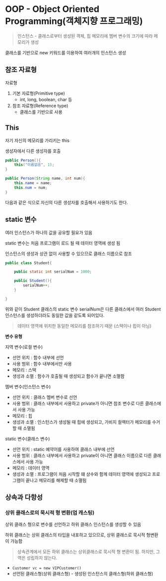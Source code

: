 # OOP - Object Oriented Programming(객체지향 프로그래밍)

> 인스턴스 - 클래스로부터 생성된 객체, 힙 메모리에 멤버 변수의 크기에 따라 메모리가 생성

클래스를 기반으로 new 키워드를 이용하여 여러개의 인스턴스 생성


## 참조 자료형

자료형 
1. 기본 자료형(Primitive type)
    - int, long, boolean, char 등
2. 참조 자료형(Reference type)
    - 클래스를 기반으로 사용


## This

자기 자신의 메모리를 가리키는 this

생성자에서 다른 생성자를 호출

```java
public Person(){
    this("이름없음", 1);
}

public Person(String name, int num){
    this.name = name;
    this.num = num;
}
```
다음과 같은 식으로 자신의 다른 생성자를 호출해서 사용하기도 한다. 

## static 변수

여러 인스턴스가 하나의 값을 공유할 필요가 있음

static 변수는 처음 프로그램이 로드 될 때 데이터 영역에 생성 됨

인스턴스의 생성과 상관 없이 사용할 수 있으므로 클래스 이름으로 참조

```java
public class Student{

    public static int serialNum = 1000;

    public Student(){
        serialNum++;
    }

}
```

위와 같이 Student 클래스의 static 변수 serialNum은 다른 클래스에서 여러 Student 인스턴스를 생성하더라도 동일한 값을 같도록 되어있다. 

> 데이터 영역에 위치한 동일한 메모리를 참조하기 때문 (스택이나 힙이 아님)

**변수 유형**

지역 변수(로컬 변수)
- 선언 위치 : 함수 내부에 선언
- 사용 범위 : 함수 내부에서만 사용
- 메모리 : 스택
- 생성과 소멸 : 함수가 호출될 때 생성되고 함수가 끝나면 소멸함


멤버 변수(인스턴스 변수)
- 선언 위치 : 클래스 멤버 변수로 선언
- 사용 범위 : 클래스 내부에서 사용하고 private가 아니면 참조 변수로 다른 클래스에서 사용 가능
- 메모리 : 힙
- 생성과 소멸 : 인스턴스가 생성될 때 힙에 생성되고, 가비지 컬렉터가 메모리를 수거할 때 소멸됨

static 변수(클래스 변수)
- 선언 위치 : static 예약어를 사용하여 클래스 내부에 선언
- 사용 범위 : 클래스 내부에서 사용하고 private이 아니면 클래스 이름으로 다른 클래스에서 사용 가능
- 메모리 : 데이터 영역
- 생성과 소멸 : 프로그램이 처음 시작할 떄 상수와 함께 데이터 영역에 생성되고 프로그램이 끝나고 메모리를 해제할 때 소멸됨



## 상속과 다항성

### 상위 클래스로의 묵시적 형 변환(업 캐스팅)

상위 클래스 형으로 변수를 선언하고 하위 클래스 인스턴스를 생성할 수 있음

하위 클래스는 상위 클래스의 타입을 내포하고 있으므로, 상위 클래스로 묵시적 형변환이 가능함

> 상속관계에서 모든 하위 클래스는 상위클래스로 묵시적 형 변환이 됨. 하지만, 그 역은 성립하지 않는다.

- `Customer vc = new VIPCustomer()`
- 선언된 클래스형(상위 클래스형) - 생성된 인스턴스의 클래스형(하위 클래스형)

